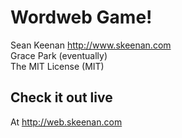 Wordweb Game!
==============
Sean Keenan <http://www.skeenan.com>  
Grace Park (eventually)  
The MIT License (MIT)  

## Check it out live

At <http://web.skeenan.com>
